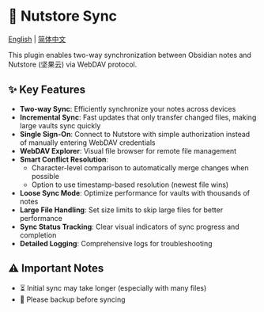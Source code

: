 # 🔄 Nutstore Sync

[English](docs/en.md) | [简体中文](docs/zh.md)

This plugin enables two-way synchronization between Obsidian notes and Nutstore (坚果云) via WebDAV protocol.

## ✨ Key Features

- **Two-way Sync**: Efficiently synchronize your notes across devices
- **Incremental Sync**: Fast updates that only transfer changed files, making large vaults sync quickly
- **Single Sign-On**: Connect to Nutstore with simple authorization instead of manually entering WebDAV credentials
- **WebDAV Explorer**: Visual file browser for remote file management
- **Smart Conflict Resolution**:
  - Character-level comparison to automatically merge changes when possible
  - Option to use timestamp-based resolution (newest file wins)
- **Loose Sync Mode**: Optimize performance for vaults with thousands of notes
- **Large File Handling**: Set size limits to skip large files for better performance
- **Sync Status Tracking**: Clear visual indicators of sync progress and completion
- **Detailed Logging**: Comprehensive logs for troubleshooting

## ⚠️ Important Notes

- ⏳ Initial sync may take longer (especially with many files)
- 💾 Please backup before syncing
